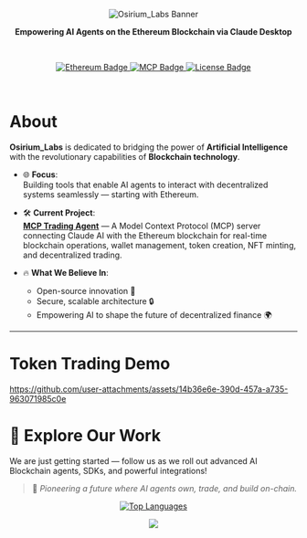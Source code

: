 <p align="center">
  <img src="https://capsule-render.vercel.app/api?type=waving&color=000000&height=200&section=header&text=Osirium_Labs&fontSize=60&fontAlignY=35&animation=fadeIn&fontColor=ffffff" alt="Osirium_Labs Banner"/>
</p>

<p align="center">
  <b> Empowering AI Agents on the Ethereum Blockchain via Claude Desktop </b>
</p>

<br>

<p align="center">
  <a href="https://github.com/Osirium_Labs">
    <img src="https://img.shields.io/badge/Blockchain-Ethereum-14f195?style=for-the-badge&logo=Ethereum&logoColor=white" alt="Ethereum Badge"/>
    <img src="https://img.shields.io/badge/AI-Model%20Context%20Protocol-blueviolet?style=for-the-badge&logo=openai&logoColor=white" alt="MCP Badge"/>
    <img src="https://img.shields.io/badge/License-ISC-9cf?style=for-the-badge" alt="License Badge"/>
  </a>
</p>

<br>

# About

**Osirium_Labs** is dedicated to bridging the power of **Artificial Intelligence** with the revolutionary capabilities of **Blockchain technology**.

- 🌐 **Focus**:  
  Building tools that enable AI agents to interact with decentralized systems seamlessly — starting with Ethereum.

- 🛠️ **Current Project**:  
  [**MCP Trading Agent**](https://github.com/Osirium_Labs/mcpsol) — A Model Context Protocol (MCP) server connecting Claude AI with the Ethereum blockchain for real-time blockchain operations, wallet management, token creation, NFT minting, and decentralized trading.

- 🔥 **What We Believe In**:  
  - Open-source innovation 🤝  
  - Secure, scalable architecture 🔒  
  - Empowering AI to shape the future of decentralized finance 🌍  

---
# Token Trading Demo<div align="center">
https://github.com/user-attachments/assets/14b36e6e-390d-457a-a735-963071985c0e


# 🌟 Explore Our Work

We are just getting started — follow us as we roll out advanced AI Blockchain agents, SDKs, and powerful integrations!

> 🧠 *Pioneering a future where AI agents own, trade, and build on-chain.*



<p align="center">
  <a href="https://github.com/Osirium_Labs">
    <img src="https://github-readme-stats.vercel.app/api/top-langs/?username=Osirium_Labs&layout=donut&theme=radical&hide_border=true" alt="Top Languages"/>
  </a>
</p>


<p align="center">
  <img src="https://capsule-render.vercel.app/api?type=waving&color=f97e60&height=150&section=footer"/>
</p>
